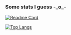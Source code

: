 ### Some stats I guess -\_o\_-
[![Readme Card](https://github-readme-stats.vercel.app/api?username=offsetmonkey538&show_icons=true&theme=darcula)](https://github.com/anuraghazra/github-readme-stats)

[![Top Langs](https://github-readme-stats.vercel.app/api/top-langs?username=offsetmonkey538&show_icons=true&theme=darcula&layout=compact&size_weight=0.25&count_weight=0.75)](https://github.com/anuraghazra/github-readme-stats)
